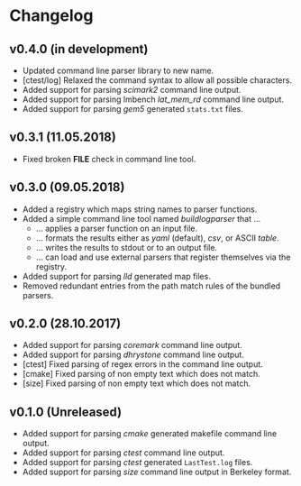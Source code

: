 # Changelog

## v0.4.0 (in development)

* Updated command line parser library to new name.
* [ctest/log] Relaxed the command syntax to allow all possible characters.
* Added support for parsing *scimark2* command line output.
* Added support for parsing lmbench *lat_mem_rd* command line output.
* Added support for parsing *gem5* generated `stats.txt` files.

## v0.3.1 (11.05.2018)

* Fixed broken __FILE__ check in command line tool.

## v0.3.0 (09.05.2018)

* Added a registry which maps string names to parser functions.
* Added a simple command line tool named *buildlogparser* that ...
  - ... applies a parser function on an input file.
  - ... formats the results either as *yaml* (default), *csv*, or ASCII *table*.
  - ... writes the results to stdout or to an output file.
  - ... can load and use external parsers that register themselves via the registry.
* Added support for parsing *lld* generated map files.
* Removed redundant entries from the path match rules of the bundled parsers.

## v0.2.0 (28.10.2017)

* Added support for parsing *coremark* command line output.
* Added support for parsing *dhrystone* command line output.
* [ctest] Fixed parsing of regex errors in the command line output.
* [cmake] Fixed parsing of non empty text which does not match.
* [size] Fixed parsing of non empty text which does not match.

## v0.1.0 (Unreleased)

* Added support for parsing *cmake* generated makefile command line output.
* Added support for parsing *ctest* command line output.
* Added support for parsing *ctest* generated `LastTest.log` files.
* Added support for parsing *size* command line output in Berkeley format.
